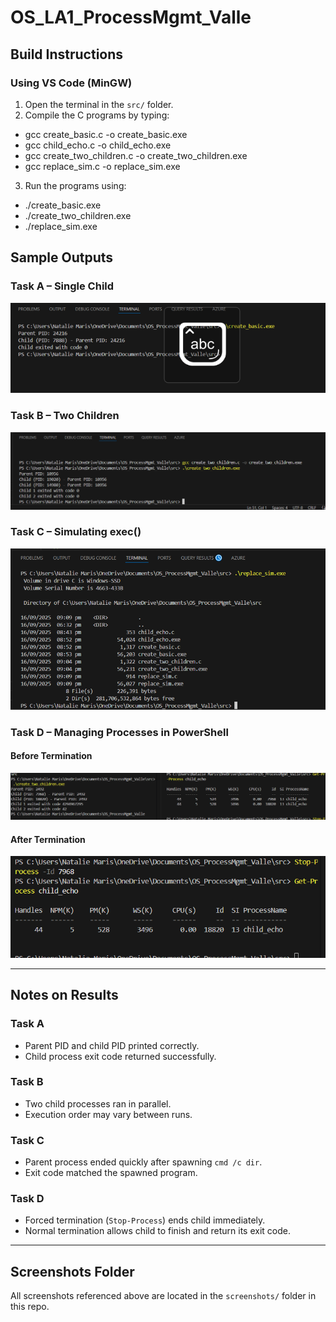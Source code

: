 # OS_LA1_ProcessMgmt_Valle

## Build Instructions

### Using VS Code (MinGW)
1. Open the terminal in the `src/` folder.
2. Compile the C programs by typing:

- gcc create_basic.c -o create_basic.exe
- gcc child_echo.c -o child_echo.exe
- gcc create_two_children.c -o create_two_children.exe
- gcc replace_sim.c -o replace_sim.exe

3. Run the programs using:

- ./create_basic.exe
- ./create_two_children.exe
- ./replace_sim.exe

## Sample Outputs

### Task A – Single Child
![Task A Output](screenshots/TaskA.png)

### Task B – Two Children
![Task B Output](screenshots/TaskB.png)

### Task C – Simulating exec()
![Task C Output](screenshots/TaskC.png)

### Task D – Managing Processes in PowerShell

#### Before Termination
![Before Termination](screenshots/TaskD1.png)

#### After Termination
![After Termination](screenshots/TaskD2.png)

---

## Notes on Results

### Task A
- Parent PID and child PID printed correctly.
- Child process exit code returned successfully.

### Task B
- Two child processes ran in parallel.
- Execution order may vary between runs.

### Task C
- Parent process ended quickly after spawning `cmd /c dir`.
- Exit code matched the spawned program.

### Task D
- Forced termination (`Stop-Process`) ends child immediately.
- Normal termination allows child to finish and return its exit code.

---

## Screenshots Folder
All screenshots referenced above are located in the `screenshots/` folder in this repo.

